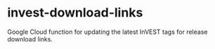 # invest-download-links
Google Cloud function for updating the latest InVEST tags for release download links.
